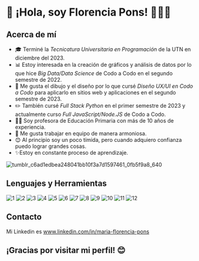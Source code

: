 # 👋 ¡Hola, soy Florencia Pons! 👩‍💻✨

## Acerca de mí

- 🎓 Terminé la *Tecnicatura Universitaria en Programación* de la UTN en diciembre del 2023.
- 📊 Estoy interesada en la creación de gráficos y análisis de datos por lo que hice *Big Data/Data Science* de Codo a Codo en el segundo semestre de 2022.
- 🎨 Me gusta el dibujo y el diseño por lo que cursé *Diseño UX/UI en Codo a Codo* para aplicarlo en sitios web y aplicaciones en el segundo semestre de 2023.
- ✏️ También cursé *Full Stack Python* en el primer semestre de 2023 y actualmente curso *Full JavaScript/Node.JS* de Codo a Codo.
- 👩‍🏫 Soy profesora de Educación Primaria con más de 10 años de experiencia.
-  🤝 Me gusta trabajar en equipo de manera armoniosa.
- 😊 Al principio soy un poco tímida, pero cuando adquiero confianza puedo lograr grandes cosas.
- ✨Estoy en constante proceso de aprendizaje. 

![tumblr_c6ad1edbea248041bb10f3a7d1597461_0fb5f9a8_640](https://github.com/FlorPons/FlorPons/assets/111473222/bb803857-79b0-4d44-9490-a55df6554892)

## Lenguajes y Herramientas

![1](https://github.com/FlorPons/FlorPons/assets/111473222/068167cb-36fe-4eb7-bd3c-855fc00b7ca9)
![2](https://github.com/FlorPons/FlorPons/assets/111473222/8933ffda-1de6-4ed9-9c9c-1eb803ad8579)
![3](https://github.com/FlorPons/FlorPons/assets/111473222/5a16d0bb-3155-4bc5-90fa-45c6221b50dc)
![4](https://github.com/FlorPons/FlorPons/assets/111473222/35f42bd0-7f74-4377-9329-9a695a43f6bb)
![5](https://github.com/FlorPons/FlorPons/assets/111473222/05061e28-eca8-4501-a1d0-ad0de741c196)
![6](https://github.com/FlorPons/FlorPons/assets/111473222/4af072d9-1231-4a2e-a7e4-c75c1a5f1100)
![7](https://github.com/FlorPons/FlorPons/assets/111473222/b774f54a-3521-474e-8d6f-ad3182fd4ee5)
![8](https://github.com/FlorPons/FlorPons/assets/111473222/cb717fad-249a-4a14-9043-77f5dcaf1291)
![9](https://github.com/FlorPons/FlorPons/assets/111473222/32493b58-080a-4cf0-a968-3fe1b7da02bd)
![10](https://github.com/FlorPons/FlorPons/assets/111473222/9797ec35-c64d-403e-804c-fc6ccb1d05ae)
![11](https://github.com/FlorPons/FlorPons/assets/111473222/ad6f951f-2493-44cd-b973-533192affaea)
![12](https://github.com/FlorPons/FlorPons/assets/111473222/305b3901-16a6-40ff-9e32-00f22196c787)


## Contacto
 Mi Linkedin es www.linkedin.com/in/maria-florencia-pons 

## ¡Gracias por visitar mi perfil! 😊
